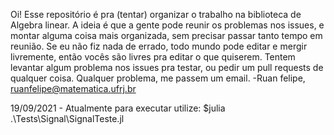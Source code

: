 Oi! Esse repositório é pra (tentar) organizar o trabalho na biblioteca de Algebra linear. 
A ideia é que a gente pode reunir os problemas nos issues, e montar alguma coisa mais organizada, sem precisar passar tanto tempo em reunião.
Se eu não fiz nada de errado, todo mundo pode editar e mergir livremente, então vocês são livres pra editar o que quiserem. Tentem levantar algum problema nos issues
pra testar, ou pedir um pull requests de qualquer coisa. 
Qualquer problema, me passem um email.
-Ruan felipe, ruanfelipe@matematica.ufrj.br



19/09/2021 - Atualmente para executar utilize: $julia .\Tests\Signal\SignalTeste.jl
